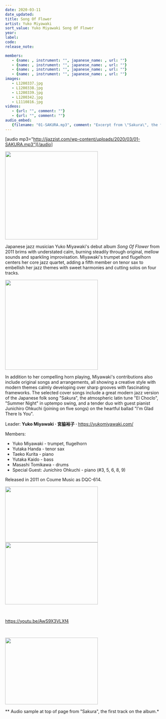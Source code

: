 ```yaml
---
date: 2020-03-11
date_updated: 
title: Song Of Flower
artist: Yuko Miyawaki
sort_value: Yuko Miyawaki Song Of Flower
year: 
label: 
code: 
release_note: 

members:
   - {name: , instrument: "", japanese_name: , url: ""}
   - {name: , instrument: "", japanese_name: , url: ""}
   - {name: , instrument: "", japanese_name: , url: ""}
   - {name: , instrument: "", japanese_name: , url: ""}
images: 
   - L1200337.jpg
   - L1200338.jpg
   - L1200339.jpg
   - L1200342.jpg
   - L1110816.jpg
videos: 
   - {url: "", comment: ""}
   - {url: "", comment: ""}
audio_embed:
   {filename: "01-SAKURA.mp3", comment: "Excerpt from \"Sakura\", the first track on the album:"}
---
```

[audio mp3="http://jjazzist.com/wp-content/uploads/2020/03/01-SAKURA.mp3"][/audio]

<a href="http://www.jjazzist.com/wp-content/uploads/2018/08/L1200337.jpg"><img class="size-medium wp-image-3215 alignright" src="http://www.jjazzist.com/wp-content/uploads/2018/08/L1200337-300x284.jpg" alt="" width="300" height="284" /></a>

Japanese jazz musician Yuko Miyawaki's debut album *Song Of Flower* from 2011 brims with understated calm, burning steadily through original, mellow sounds and sparkling improvisation. Miyawaki's trumpet and flugelhorn centers her core jazz quartet, adding a fifth member on tenor sax to embellish her jazz themes with sweet harmonies and cutting solos on four tracks.

<a href="http://www.jjazzist.com/wp-content/uploads/2018/08/L1200338.jpg"><img class="size-medium wp-image-3216 alignright" src="http://www.jjazzist.com/wp-content/uploads/2018/08/L1200338-300x290.jpg" alt="" width="300" height="290" /></a>

In addition to her compelling horn playing, Miyawaki's contributions also include original songs and arrangements, all showing a creative style with modern themes calmly developing over sharp grooves with fascinating frameworks. The selected cover songs include a great modern jazz version of the Japanese folk song "Sakura", the atmospheric latin tune "El Choclo", "Summer Night" in uptempo swing, and a tender duo with guest pianist Junichiro Ohkuchi (joining on five songs) on the heartful ballad "I'm Glad There Is You".

Leader: <strong>Yuko Miyawaki · 宮脇裕子 · </strong> <a href="https://yukomiyawaki.com/">https://yukomiyawaki.com/</a>

Members:
<ul>
 	<li>Yuko Miyawaki - trumpet, flugelhorn</li>
 	<li>Yutaka Handa - tenor sax</li>
 	<li>Taeko Kurita - piano</li>
 	<li>Yutaka Kaido - bass</li>
 	<li>Masashi Tomikawa - drums</li>
 	<li>Special Guest: Junichiro Ohkuchi - piano (#3, 5, 6, 8, 9)</li>
</ul>
Released in 2011 on Coume Music as DQC-614.

<a href="http://www.jjazzist.com/wp-content/uploads/2018/08/L1200339.jpg"><img class="alignnone size-medium wp-image-3217" src="http://www.jjazzist.com/wp-content/uploads/2018/08/L1200339-300x180.jpg" alt="" width="300" height="180" /></a> <a href="http://www.jjazzist.com/wp-content/uploads/2018/08/L1200342.jpg"><img class="alignnone size-medium wp-image-3218" src="http://www.jjazzist.com/wp-content/uploads/2018/08/L1200342-300x200.jpg" alt="" width="300" height="200" /></a>

&nbsp;

https://youtu.be/AwS9X3VLXf4

&nbsp;

<a href="http://www.jjazzist.com/wp-content/uploads/2018/12/L1110816.jpg"><img class="alignnone size-medium wp-image-3709" src="http://www.jjazzist.com/wp-content/uploads/2018/12/L1110816-300x215.jpg" alt="" width="300" height="215" /></a>

** Audio sample at top of page from "Sakura", the first track on the album.*
